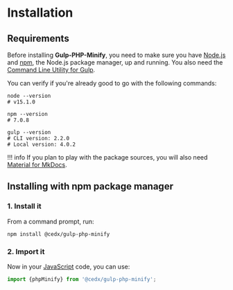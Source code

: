# Installation

## Requirements
Before installing **Gulp-PHP-Minify**, you need to make sure you have [Node.js](https://nodejs.org) and [npm](https://www.npmjs.com), the Node.js package manager, up and running.
You also need the [Command Line Utility for Gulp](https://www.npmjs.com/package/gulp-cli).
    
You can verify if you're already good to go with the following commands:

``` shell
node --version
# v15.1.0

npm --version
# 7.0.8

gulp --version
# CLI version: 2.2.0
# Local version: 4.0.2
```

!!! info
    If you plan to play with the package sources, you will also need
    [Material for MkDocs](https://squidfunk.github.io/mkdocs-material).

## Installing with npm package manager

### 1. Install it
From a command prompt, run:

``` shell
npm install @cedx/gulp-php-minify
```

### 2. Import it
Now in your [JavaScript](https://developer.mozilla.org/en-US/docs/Web/JavaScript) code, you can use:

``` js
import {phpMinify} from '@cedx/gulp-php-minify';
```
